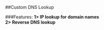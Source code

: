 ##Custom DNS Lookup

###Features:
**1> IP lookup for domain names**<br>
**2> Reverse DNS lookup**

                                 